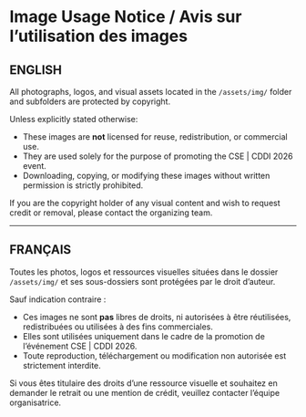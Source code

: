 # Image Usage Notice / Avis sur l’utilisation des images

## ENGLISH

All photographs, logos, and visual assets located in the `/assets/img/` folder and subfolders are protected by copyright.

Unless explicitly stated otherwise:

- These images are **not** licensed for reuse, redistribution, or commercial use.
- They are used solely for the purpose of promoting the CSE | CDDI 2026 event.
- Downloading, copying, or modifying these images without written permission is strictly prohibited.

If you are the copyright holder of any visual content and wish to request credit or removal, please contact the organizing team.

---

## FRANÇAIS

Toutes les photos, logos et ressources visuelles situées dans le dossier `/assets/img/` et ses sous-dossiers sont protégées par le droit d’auteur.

Sauf indication contraire :

- Ces images ne sont **pas** libres de droits, ni autorisées à être réutilisées, redistribuées ou utilisées à des fins commerciales.
- Elles sont utilisées uniquement dans le cadre de la promotion de l’événement CSE | CDDI 2026.
- Toute reproduction, téléchargement ou modification non autorisée est strictement interdite.

Si vous êtes titulaire des droits d’une ressource visuelle et souhaitez en demander le retrait ou une mention de crédit, veuillez contacter l’équipe organisatrice.
